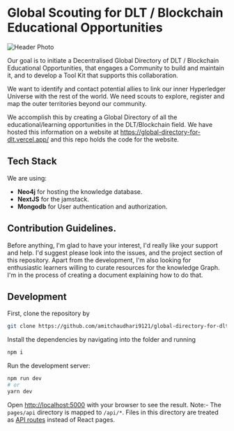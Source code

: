 # Global Scouting for DLT / Blockchain Educational Opportunities
![Header Photo](https://user-images.githubusercontent.com/21289530/131878497-7faee41a-c398-41de-9450-d74dd8f5ba22.png)


Our goal is to initiate a Decentralised Global Directory of DLT / Blockchain Educational Opportunities, that engages a Community to build and maintain it, and to develop a Tool Kit that supports this collaboration.

We want to identify and contact potential allies to link our inner Hyperledger Universe with the rest of the world. We need scouts to explore, register and map the outer territories beyond our community.

We accomplish this by creating a Global Directory of all the educational/learning opportunities in the DLT/Blockchain field. We have hosted this information on a website at https://global-directory-for-dlt.vercel.app/ and this repo holds the code for the website.

## Tech Stack 
We are using:
- __Neo4j__ for hosting the knowledge database.
- __NextJS__ for the jamstack.
- __Mongodb__ for User authentication and authorization.

## Contribution Guidelines. 
Before anything, I'm glad to have your interest, I'd really like your support and help.
I'd suggest please look into the issues, and the project section of this repository.
Apart from the development, I'm also looking for enthusiastic learners willing to curate resources for the knowledge Graph.
I'm in the process of creating a document explaining how to do that.

## Development
First, clone the repository by 
```bash
git clone https://github.com/amitchaudhari9121/global-directory-for-dlt
```
Install the dependencies by navigating into the folder and running
```bash 
npm i
```

Run the development server:

```bash
npm run dev
# or
yarn dev
```

Open [http://localhost:5000](http://localhost:5000) with your browser to see the result.
Note:- The `pages/api` directory is mapped to `/api/*`. Files in this directory are treated as [API routes](https://nextjs.org/docs/api-routes/introduction) instead of React pages.

